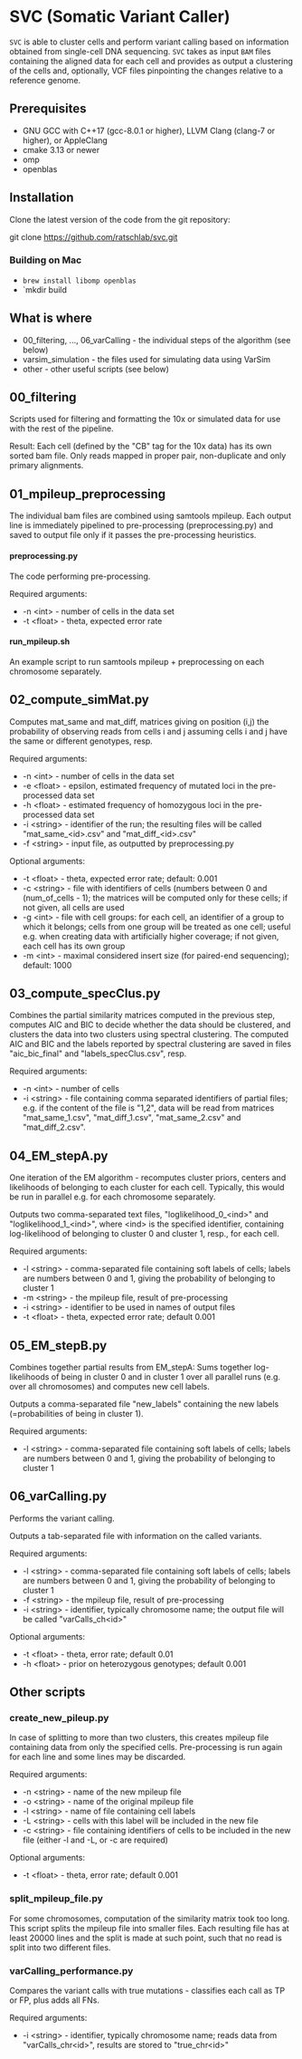 # SVC (Somatic Variant Caller)
`SVC` is able to cluster cells and perform variant calling based on information obtained from single-cell DNA sequencing. `SVC` takes as input `BAM` files containing the aligned data for each cell and provides as output a clustering of the cells and, optionally, VCF files pinpointing the changes relative to a reference genome.

## Prerequisites
* GNU GCC with C++17 (gcc-8.0.1 or higher), LLVM Clang (clang-7 or higher), or AppleClang
* cmake 3.13 or newer
* omp
* openblas

## Installation
Clone the latest version of the code from the git repository:

git clone https://github.com/ratschlab/svc.git

### Building on Mac
* `brew install libomp openblas`
* `mkdir build

## What is where
* 00_filtering, ..., 06_varCalling - the individual steps of the algorithm (see below)
* varsim_simulation - the files used for simulating data using VarSim
* other - other useful scripts (see below)

## 00_filtering
Scripts used for filtering and formatting the 10x or simulated data for use with the rest of the pipeline.

Result: Each cell (defined by the "CB" tag for the 10x data) has its own sorted bam file. Only reads mapped in proper pair, non-duplicate and only primary alignments.

## 01_mpileup_preprocessing
The individual bam files are combined using samtools mpileup. Each output line is immediately pipelined to pre-processing (preprocessing.py) and saved to output
file only if it passes the pre-processing heuristics.

#### preprocessing.py
The code performing pre-processing.

Required arguments:
* -n \<int\> - number of cells in the data set
* -t \<float\> - theta, expected error rate

#### run_mpileup.sh
An example script to run samtools mpileup + preprocessing on each chromosome separately.

## 02_compute_simMat.py
Computes mat_same and mat_diff, matrices giving on position (i,j) the probability of observing reads from cells i and j assuming cells i and j have the same or
different genotypes, resp.

Required arguments:
* -n \<int\> - number of cells in the data set
* -e \<float\> - epsilon, estimated frequency of mutated loci in the pre-processed data set
* -h \<float\> - estimated frequency of homozygous loci in the pre-processed data set
* -i \<string\> - identifier of the run; the resulting files will be called "mat_same_\<id\>.csv" and "mat_diff_\<id\>.csv"
* -f \<string\> - input file, as outputted by preprocessing.py

Optional arguments:
* -t \<float\> - theta, expected error rate; default: 0.001
* -c \<string\> - file with identifiers of cells (numbers between 0 and (num_of_cells - 1); the matrices will be computed only for these cells; if not given, all cells are used
* -g \<int\> - file with cell groups: for each cell, an identifier of a group to which it belongs; cells from one group will be treated as one cell; useful e.g. when creating data with artificially higher coverage; if not given, each cell has its own group
* -m \<int\> - maximal considered insert size (for paired-end sequencing); default: 1000
  
## 03_compute_specClus.py
Combines the partial similarity matrices computed in the previous step, computes AIC and BIC to decide whether the data should be clustered, and clusters the data 
into two clusters using spectral clustering. The computed AIC and BIC and the labels reported by spectral clustering are saved in files "aic_bic_final" and "labels_specClus.csv", resp.

Required arguments:
* -n \<int\> - number of cells
* -i \<string\> - file containing comma separated identifiers of partial files; e.g. if the content of the file is "1,2", data will be read from matrices "mat_same_1.csv", "mat_diff_1.csv", "mat_same_2.csv" and "mat_diff_2.csv".
  
## 04_EM_stepA.py
One iteration of the EM algorithm - recomputes cluster priors, centers and likelihoods of belonging to each cluster for each cell. Typically, this would be run in parallel e.g. for each chromosome separately. 

Outputs two comma-separated text files, "loglikelihood_0_\<ind\>" and "loglikelihood_1_\<ind\>", where \<ind\> is the specified identifier, containing log-likelihood of belonging to cluster 0 and cluster 1, resp., for each cell.
  
  Required arguments:
  * -l \<string\> - comma-separated file containing soft labels of cells; labels are numbers between 0 and 1, giving the probability of belonging to cluster 1
  * -m \<string\> - the mpileup file, result of pre-processing
  * -i \<string\> - identifier to be used in names of output files
  * -t \<float\> - theta, expected error rate; default 0.001
  
## 05_EM_stepB.py
Combines together partial results from EM_stepA: Sums together log-likelihoods of being in cluster 0 and in cluster 1 over all parallel runs (e.g. over all chromosomes) and computes new cell labels.

Outputs a comma-separated file "new_labels" containing the new labels (=probabilities of being in cluster 1).

Required arguments:
* -l \<string\> - comma-separated file containing soft labels of cells; labels are numbers between 0 and 1, giving the probability of belonging to cluster 1
  
## 06_varCalling.py
Performs the variant calling.

Outputs a tab-separated file with information on the called variants.

Required arguments:
* -l \<string\> - comma-separated file containing soft labels of cells; labels are numbers between 0 and 1, giving the probability of belonging to cluster 1
* -f \<string\> - the mpileup file, result of pre-processing
* -i \<string\> - identifier, typically chromosome name; the output file will be called "varCalls_ch\<id\>"
  
Optional arguments:
* -t \<float\> - theta, error rate; default 0.01
* -h \<float\> - prior on heterozygous genotypes; default 0.001
  
## Other scripts
### create_new_pileup.py
In case of splitting to more than two clusters, this creates mpileup file containing data from only the specified cells. Pre-processing is run again for each line and some lines may be discarded.

Required arguments:
* -n \<string\> - name of the new mpileup file
* -o \<string\> - name of the original mpileup file
* -l \<string\> - name of file containing cell labels
* -L \<string\> - cells with this label will be included in the new file
* -c \<string\> - file containing identifiers of cells to be included in the new file
(either -l and -L, or -c are required)
  
 Optional arguments:
 * -t \<float\> - theta, error rate; default 0.001
  
 ### split_mpileup_file.py
 For some chromosomes, computation of the similarity matrix took too long. This script splits the mpileup file into smaller files. Each resulting file has at least 20000 lines and the split is made at such point, such that no read is split into two different files.
 
 ### varCalling_performance.py
 Compares the variant calls with true mutations - classifies each call as TP or FP, plus adds all FNs.
 
 Required arguments:
 * -i \<string\> - identifier, typically chromosome name; reads data from "varCalls_chr\<id\>", results are stored to "true_chr\<id\>"
